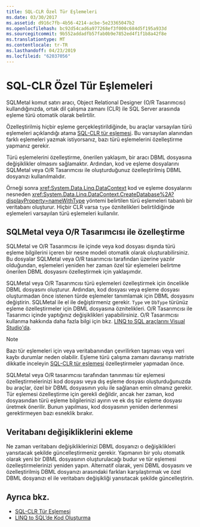 ```yaml
---
title: SQL-CLR Özel Tür Eşlemeleri
ms.date: 03/30/2017
ms.assetid: d916c7fb-4b56-4214-acbe-5e23365047b2
ms.openlocfilehash: bc92d54cad6a977268ef3f000c684d5f195a933d
ms.sourcegitcommit: 9b552addadfb57fab0b9e7852ed4f1f1b8a42f8e
ms.translationtype: MT
ms.contentlocale: tr-TR
ms.lasthandoff: 04/23/2019
ms.locfileid: "62037056"
---
```

# <a name="sql-clr-custom-type-mappings"></a>SQL-CLR Özel Tür Eşlemeleri
SQLMetal komut satırı aracı, Object Relational Designer (O/R Tasarımcısı) kullandığınızda, ortak dil çalışma zamanı (CLR) ile SQL Server arasında eşleme türü otomatik olarak belirtilir.  
  
 Özelleştirilmiş hiçbir eşleme gerçekleştirildiğinde, bu araçlar varsayılan türü eşlemeleri açıklandığı atama [SQL-CLR tür eşlemesi](../../../../../../docs/framework/data/adonet/sql/linq/sql-clr-type-mapping.md). Bu varsayılan alanından farklı eşlemeleri yazmak istiyorsanız, bazı türü eşlemelerini özelleştirme yapmanız gerekir.  
  
 Türü eşlemelerini özelleştirme, önerilen yaklaşım, bir aracı DBML dosyasına değişiklikler olmasını sağlamaktır. Ardından, kod ve eşleme dosyalarını SQLMetal veya O/R Tasarımcısı ile oluşturduğunuz özelleştirilmiş DBML dosyanızı kullanılmalıdır.  
  
 Örneği sonra <xref:System.Data.Linq.DataContext> kod ve eşleme dosyalarını nesneden <xref:System.Data.Linq.DataContext.CreateDatabase%2A?displayProperty=nameWithType> yöntemi belirtilen türü eşlemeleri tabanlı bir veritabanı oluşturur. Hiçbir CLR varsa `type` öznitelikleri belirtildiğinde eşlemeleri varsayılan türü eşlemeleri kullanılır.  
  
## <a name="customization-with-sqlmetal-or-or-designer"></a>SQLMetal veya O/R Tasarımcısı ile özelleştirme  
 SQLMetal ve O/R Tasarımcısı ile içinde veya kod dosyası dışında türü eşleme bilgilerini içeren bir nesne modeli otomatik olarak oluşturabilirsiniz. Bu dosyalar SQLMetal veya O/R tasarımcısı tarafından üzerine yazılır olduğundan, eşlemeleri yeniden her zaman özel tür eşlemeleri belirtme önerilen DBML dosyasını özelleştirmek için yaklaşımdır.  
  
 SQLMetal veya O/R Tasarımcısı türü eşlemeleri özelleştirmek için öncelikle DBML dosyasını oluşturur. Ardından, kod dosyası veya eşleme dosyası oluşturmadan önce istenen türde eşlemeler tanımlamak için DBML dosyasını değiştirin. SQLMetal ile el ile değiştirmeniz gerekir. `Type` ve `DbType` türünüz eşleme özelleştirmeler için DBML dosyasına öznitelikleri. O/R Tasarımcısı ile Tasarımcı içinde yaptığınız değişiklikleri yapabilirsiniz. O/R Tasarımcısı kullanma hakkında daha fazla bilgi için bkz. [LINQ to SQL araçlarını Visual Studio'da](/visualstudio/data-tools/linq-to-sql-tools-in-visual-studio2).  
  
> [!NOTE]
>  Bazı tür eşlemeleri için veya veritabanından çevrilirken taşması veya veri kaybı durumlar neden olabilir. Eşleme türü çalışma zamanı davranışı matriste dikkatle inceleyin [SQL-CLR tür eşlemesi](../../../../../../docs/framework/data/adonet/sql/linq/sql-clr-type-mapping.md) özelleştirmeler yapmadan önce.  
  
 SQLMetal veya O/R tasarımcısı tarafından tanınması tür eşlemesi özelleştirmelerinizi kod dosyası veya dış eşleme dosyası oluşturduğunuzda bu araçlar, özel bir DBML dosyasının yolu ile sağlanan emin olmanız gerekir. Tür eşlemesi özelleştirme için gerekli değildir, ancak her zaman, kod dosyasından türü eşleme bilgilerinizi ayırın ve ek dış tür eşleme dosyası üretmek önerilir. Bunun yapılması, kod dosyasının yeniden derlenmesi gerektirmeyen bazı esneklik bırakır.  
  
## <a name="incorporating-database-changes"></a>Veritabanı değişikliklerini ekleme  
 Ne zaman veritabanı değişikliklerinizi DBML dosyanızı o değişiklikleri yansıtacak şekilde güncelleştirmeniz gerekir. Yapmanın bir yolu otomatik olarak yeni bir DBML dosyasının oluşturulacağı budur ve tür eşlemesi özelleştirmelerinizi yeniden yapın. Alternatif olarak, yeni DBML dosyasını ve özelleştirilmiş DBML dosyanızı arasındaki farkları karşılaştırmak ve özel DBML dosyanızı el ile veritabanı değişikliği yansıtacak şekilde güncelleştirin.  
  
## <a name="see-also"></a>Ayrıca bkz.

- [SQL-CLR Tür Eşlemesi](../../../../../../docs/framework/data/adonet/sql/linq/sql-clr-type-mapping.md)
- [LINQ to SQL’de Kod Oluşturma](../../../../../../docs/framework/data/adonet/sql/linq/code-generation-in-linq-to-sql.md)
